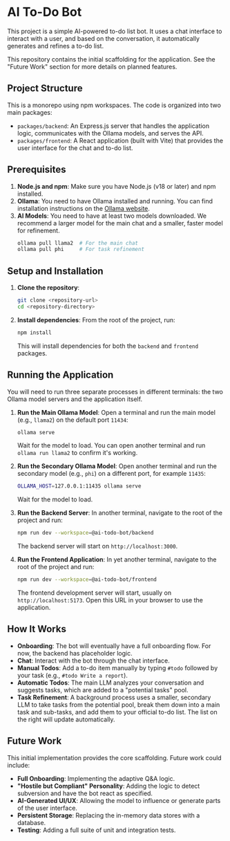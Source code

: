 # AI To-Do Bot

This project is a simple AI-powered to-do list bot. It uses a chat interface to interact with a user, and based on the conversation, it automatically generates and refines a to-do list.

This repository contains the initial scaffolding for the application. See the "Future Work" section for more details on planned features.

## Project Structure

This is a monorepo using npm workspaces. The code is organized into two main packages:

-   `packages/backend`: An Express.js server that handles the application logic, communicates with the Ollama models, and serves the API.
-   `packages/frontend`: A React application (built with Vite) that provides the user interface for the chat and to-do list.

## Prerequisites

1.  **Node.js and npm**: Make sure you have Node.js (v18 or later) and npm installed.
2.  **Ollama**: You need to have Ollama installed and running. You can find installation instructions on the [Ollama website](https://ollama.ai/).
3.  **AI Models**: You need to have at least two models downloaded. We recommend a larger model for the main chat and a smaller, faster model for refinement.
    ```bash
    ollama pull llama2  # For the main chat
    ollama pull phi     # For task refinement
    ```

## Setup and Installation

1.  **Clone the repository**:
    ```bash
    git clone <repository-url>
    cd <repository-directory>
    ```

2.  **Install dependencies**:
    From the root of the project, run:
    ```bash
    npm install
    ```
    This will install dependencies for both the `backend` and `frontend` packages.

## Running the Application

You will need to run three separate processes in different terminals: the two Ollama model servers and the application itself.

1.  **Run the Main Ollama Model**:
    Open a terminal and run the main model (e.g., `llama2`) on the default port `11434`:
    ```bash
    ollama serve
    ```
    Wait for the model to load. You can open another terminal and run `ollama run llama2` to confirm it's working.

2.  **Run the Secondary Ollama Model**:
    Open another terminal and run the secondary model (e.g., `phi`) on a different port, for example `11435`:
    ```bash
    OLLAMA_HOST=127.0.0.1:11435 ollama serve
    ```
    Wait for the model to load.

3.  **Run the Backend Server**:
    In another terminal, navigate to the root of the project and run:
    ```bash
    npm run dev --workspace=@ai-todo-bot/backend
    ```
    The backend server will start on `http://localhost:3000`.

4.  **Run the Frontend Application**:
    In yet another terminal, navigate to the root of the project and run:
    ```bash
    npm run dev --workspace=@ai-todo-bot/frontend
    ```
    The frontend development server will start, usually on `http://localhost:5173`. Open this URL in your browser to use the application.

## How It Works

-   **Onboarding**: The bot will eventually have a full onboarding flow. For now, the backend has placeholder logic.
-   **Chat**: Interact with the bot through the chat interface.
-   **Manual Todos**: Add a to-do item manually by typing `#todo` followed by your task (e.g., `#todo Write a report`).
-   **Automatic Todos**: The main LLM analyzes your conversation and suggests tasks, which are added to a "potential tasks" pool.
-   **Task Refinement**: A background process uses a smaller, secondary LLM to take tasks from the potential pool, break them down into a main task and sub-tasks, and add them to your official to-do list. The list on the right will update automatically.

## Future Work

This initial implementation provides the core scaffolding. Future work could include:
-   **Full Onboarding**: Implementing the adaptive Q&A logic.
-   **"Hostile but Compliant" Personality**: Adding the logic to detect subversion and have the bot react as specified.
-   **AI-Generated UI/UX**: Allowing the model to influence or generate parts of the user interface.
-   **Persistent Storage**: Replacing the in-memory data stores with a database.
-   **Testing**: Adding a full suite of unit and integration tests.
